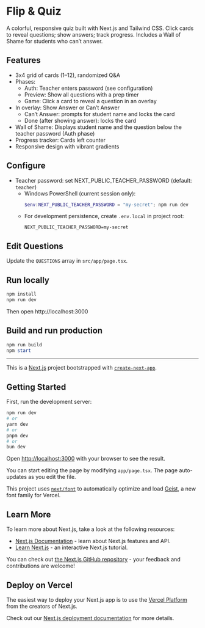 # Flip & Quiz

A colorful, responsive quiz built with Next.js and Tailwind CSS. Click cards to reveal questions; show answers; track progress. Includes a Wall of Shame for students who can’t answer.

## Features
- 3x4 grid of cards (1–12), randomized Q&A
- Phases:
	- Auth: Teacher enters password (see configuration)
	- Preview: Show all questions with a prep timer
	- Game: Click a card to reveal a question in an overlay
- In overlay: Show Answer or Can’t Answer
	- Can’t Answer: prompts for student name and locks the card
	- Done (after showing answer): locks the card
- Wall of Shame: Displays student name and the question below the teacher password (Auth phase)
- Progress tracker: Cards left counter
- Responsive design with vibrant gradients

## Configure
- Teacher password: set NEXT_PUBLIC_TEACHER_PASSWORD (default: `teacher`)
	- Windows PowerShell (current session only):
		```powershell
		$env:NEXT_PUBLIC_TEACHER_PASSWORD = "my-secret"; npm run dev
		```
	- For development persistence, create `.env.local` in project root:
		```env
		NEXT_PUBLIC_TEACHER_PASSWORD=my-secret
		```

## Edit Questions
Update the `QUESTIONS` array in `src/app/page.tsx`.

## Run locally

```powershell
npm install
npm run dev
```

Then open http://localhost:3000

## Build and run production

```powershell
npm run build
npm start
```

---

This is a [Next.js](https://nextjs.org) project bootstrapped with [`create-next-app`](https://nextjs.org/docs/app/api-reference/cli/create-next-app).

## Getting Started

First, run the development server:

```bash
npm run dev
# or
yarn dev
# or
pnpm dev
# or
bun dev
```

Open [http://localhost:3000](http://localhost:3000) with your browser to see the result.

You can start editing the page by modifying `app/page.tsx`. The page auto-updates as you edit the file.

This project uses [`next/font`](https://nextjs.org/docs/app/building-your-application/optimizing/fonts) to automatically optimize and load [Geist](https://vercel.com/font), a new font family for Vercel.

## Learn More

To learn more about Next.js, take a look at the following resources:

- [Next.js Documentation](https://nextjs.org/docs) - learn about Next.js features and API.
- [Learn Next.js](https://nextjs.org/learn) - an interactive Next.js tutorial.

You can check out [the Next.js GitHub repository](https://github.com/vercel/next.js) - your feedback and contributions are welcome!

## Deploy on Vercel

The easiest way to deploy your Next.js app is to use the [Vercel Platform](https://vercel.com/new?utm_medium=default-template&filter=next.js&utm_source=create-next-app&utm_campaign=create-next-app-readme) from the creators of Next.js.

Check out our [Next.js deployment documentation](https://nextjs.org/docs/app/building-your-application/deploying) for more details.
